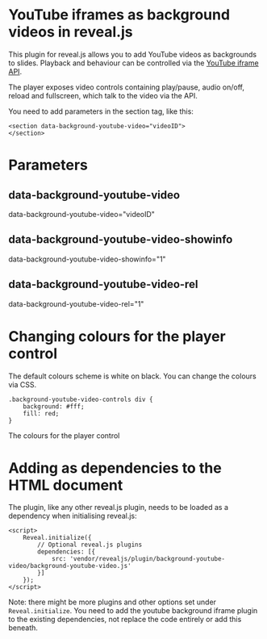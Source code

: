 # YouTube iframes as background videos in reveal.js

This plugin for reveal.js allows you to add YouTube videos as backgrounds to slides. 
Playback and behaviour can be controlled via the 
[YouTube iframe API](https://developers.google.com/youtube/iframe_api_reference).

The player exposes video controls containing play/pause, audio on/off, reload and fullscreen, which
talk to the video via the API.

You need to add parameters in the section tag, like this:

~~~
<section data-background-youtube-video="videoID">
</section>
~~~

# Parameters

## data-background-youtube-video

data-background-youtube-video="videoID"

## data-background-youtube-video-showinfo
 
data-background-youtube-video-showinfo="1" 

## data-background-youtube-video-rel

data-background-youtube-video-rel="1"

# Changing colours for the player control

The default colours scheme is white on black. You can change the colours
via CSS.

~~~
.background-youtube-video-controls div { 
    background: #fff; 
    fill: red;
}
~~~

The colours for the player control 

# Adding as dependencies to the HTML document

The plugin, like any other reveal.js plugin, needs to be loaded as a dependency
when initialising reveal.js:
~~~
<script>
    Reveal.initialize({
        // Optional reveal.js plugins
        dependencies: [{
            src: 'vendor/revealjs/plugin/background-youtube-video/background-youtube-video.js'
        }]
    });
</script>
~~~
Note: there might be more plugins and other options set under `Reveal.initialize`. You need to add the 
youtube background iframe plugin to the existing dependencies, not replace the code entirely or add
this beneath.